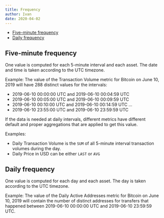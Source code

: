 ```yaml
---
title: Frequency
author: Ivan
date: 2020-04-02
---
```


- [Five-minute frequency](#five-minute-freqency)
- [Daily frequency](#daily-freqency)

## Five-minute frequency

One value is computed for each 5-minute interval and each asset. The date and time is taken according to the UTC timezone.

Example: The value of the Transaction Volume metric for Bitcoin on June 10, 2019 will have 288 distinct values for the intervals:

- 2019-06-10 00:00:00 UTC and 2019-06-10 00:04:59 UTC
- 2019-06-10 00:05:00 UTC and 2019-06-10 00:09:59 UTC
- 2019-06-10 00:10:00 UTC and 2019-06-10 00:14:59 UTC
  ...
- 2019-06-10 23:55:00 UTC and 2019-06-10 23:59:59 UTC

If the data is needed at daily intervals, different metrics have different default and proper aggregations that are applied to get this value.

Examples:

- Daily Transaction Volume is the `SUM` of all 5-minute interval transaction volumes during the day.
- Daily Price in USD can be either `LAST` or `AVG`

## Daily frequency

One value is computed for each day and each asset. The day is taken according to the UTC timezone.

Example: The value of the Daily Active Addresses metric for Bitcoin on June 10, 2019 will contain the number of distinct addresses for transfers that happened between 2019-06-10 00:00:00 UTC and 2019-06-10 23:59:59 UTC.
